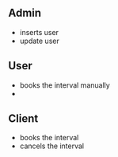 ## Admin
- inserts user
- update user
## User
- books the interval manually
- 

## Client
- books the interval
- cancels the interval














